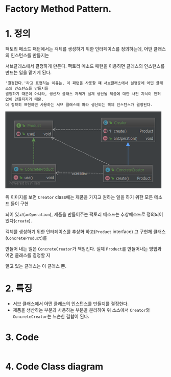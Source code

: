 ﻿# Factory Method Pattern.

# 1. 정의
팩토리 메소드 패턴에서는 객체를 생성하기 위한 인터페이스를 정의하는데, 어떤 클래스의 인스턴스를 만들지는

서브클래스에서 결정하게 만든다. 팩토리 메소드 패턴을 이용하면 클래스의 인스턴스를 만드는 일을 맡기게 된다.

    '결정한다.'라고 표현하는 이유는, 이 패턴을 사용할 떄 서브클래스에서 실행중에 어떤 클래스의 인스턴스를 만들지를
    결정하기 때문이 아니라, 생산자 클래스 자체가 실제 생산될 제품에 대한 사전 지식이 전혀 없이 만들지지기 때문.
    더 정확히 표현하면 사용하는 서브 클래스에 따라 생산되는 객체 인스턴스가 결정된다.

![ClassDiagram](./base/base.png)

위 이미지를 보면 `Creator` class에는 제품을 가지고 원하는 일을 하기 위한 모든 메소드 들이 구현

되어 있고(`anOperation`), 제품을 만들어주는 팩토리 메소드는 추상메소드로 정의되어 있다(`create`).

객체를 생성하기 위한 인터페이스를 추상화 하고(`Product` interface) 그 구현체 클래스(`ConcreteProduct`)를

만들어 내는 일은 `ConcreteCreator`가 책임진다. 실제 `Product`를 만들어내는 방법과 어떤 클래스를 결정할 지

알고 있는 클래스는 이 클래스 뿐.


# 2. 특징

* 서브 클래스에서 어떤 클래스의 인스턴스를 만들지를 결정한다.
* 제품을 생산하는 부분과 사용하는 부분을 분리하여 위 소스에서 `Creator`와 `ConcreteCreator`는 느슨한 결합이 된다.

# 3. Code

```java

```

# 4. Code Class diagram